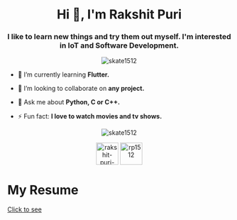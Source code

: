 <h1 align="center">Hi 👋, I'm Rakshit Puri</h1>
<h3 align="center">I like to learn new things and try them out myself. I'm interested in IoT and Software Development.</h3>

<p align="center"> <img src="https://komarev.com/ghpvc/?username=skate1512" alt="skate1512" /> </p>

- 🌱 I’m currently learning **Flutter.**

- 👯 I’m looking to collaborate on **any project.**

- 💬 Ask me about **Python, C or C++.**

- ⚡ Fun fact: **I love to watch movies and tv shows.**
<p align="center"> <img src="https://github-readme-stats.vercel.app/api?username=skate1512&show_icons=true&theme=dracula" alt="skate1512" /> </p>

<p align="center">
<a href="https://linkedin.com/in/rakshit-puri-2963a8165" target="blank"><img align="center" src="https://cdn.jsdelivr.net/npm/simple-icons@3.0.1/icons/linkedin.svg" alt="rakshit-puri-2963a8165" height="50" width="50" /></a>
<a href="https://instagram.com/rp1512" target="blank"><img align="center" src="https://cdn.jsdelivr.net/npm/simple-icons@3.0.1/icons/instagram.svg" alt="rp1512" height="50" width="50" /></a>
</p>

# My Resume  
[Click to see](https://github.com/skate1512/skate1512/blob/master/Resume.pdf)
